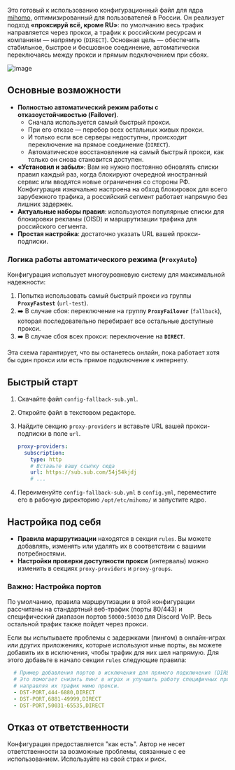 Это готовый к использованию конфигурационный файл для ядра [mihomo](https://github.com/MetaCubeX/mihomo), оптимизированный для пользователей в России. Он реализует подход **«проксируй всё, кроме RU»**: по умолчанию весь трафик направляется через прокси, а трафик к российским ресурсам и компаниям — напрямую (`DIRECT`). Основная цель — обеспечить стабильное, быстрое и бесшовное соединение, автоматически переключаясь между прокси и прямым подключением при сбоях.

![image](https://github.com/user-attachments/assets/c39053f9-96a6-4e82-90fb-b3e0c1fdaf97)

## Основные возможности

*   **Полностью автоматический режим работы с отказоустойчивостью (Failover)**.
    *   Сначала используется самый быстрый прокси.
    *   При его отказе — перебор всех остальных живых прокси.
    *   И только если все серверы недоступны, происходит переключение на прямое соединение (`DIRECT`).
    *   Автоматическое восстановление на самый быстрый прокси, как только он снова становится доступен.
*   **«Установил и забыл»**: Вам не нужно постоянно обновлять списки правил каждый раз, когда блокируют очередной иностранный сервис или вводятся новые ограничения со стороны РФ. Конфигурация изначально настроена на обход блокировок для всего зарубежного трафика, а российский сегмент работает напрямую без лишних задержек.
*   **Актуальные наборы правил**: используются популярные списки для блокировки рекламы (OISD) и маршрутизации трафика для российского сегмента.
*   **Простая настройка**: достаточно указать URL вашей прокси-подписки.

### Логика работы автоматического режима (`ProxyAuto`)

Конфигурация использует многоуровневую систему для максимальной надежности:

1.  Попытка использовать самый быстрый прокси из группы **`ProxyFastest`** (`url-test`).
2.  ➡️ В случае сбоя: переключение на группу **`ProxyFailover`** (`fallback`), которая последовательно перебирает все остальные доступные прокси.
3.  ➡️ В случае сбоя всех прокси: переключение на **`DIRECT`**.

Эта схема гарантирует, что вы останетесь онлайн, пока работает хотя бы один прокси или есть прямое подключение к интернету.

## Быстрый старт

1.  Скачайте файл `config-fallback-sub.yml`.

2.  Откройте файл в текстовом редакторе.

3.  Найдите секцию `proxy-providers` и вставьте URL вашей прокси-подписки в поле `url`.

    ```yaml
    proxy-providers:
      subscription:
        type: http
        # Вставьте вашу ссылку сюда
        url: https://sub.sub.com/54j54kjdj
        # ...
    ```

4.  Переименуйте `config-fallback-sub.yml` в `config.yml`, переместите его в рабочую директорию `/opt/etc/mihomo/` и запустите ядро.

## Настройка под себя

*   **Правила маршрутизации** находятся в секции `rules`. Вы можете добавлять, изменять или удалять их в соответствии с вашими потребностями.
*   **Настройки проверки доступности прокси** (интервалы) можно изменить в секциях `proxy-providers` и `proxy-groups`.

### Важно: Настройка портов

По умолчанию, правила маршрутизации в этой конфигурации рассчитаны на стандартный веб-трафик (порты 80/443) и специфический диапазон портов `50000:50030` для Discord VoIP. Весь остальной трафик также пойдет через прокси.

Если вы испытываете проблемы с задержками (пингом) в онлайн-играх или других приложениях, которые используют иные порты, вы можете добавить их в исключения, чтобы трафик для них шел напрямую. Для этого добавьте в начало секции `rules` следующие правила:

```yaml
  # Пример добавления портов в исключения для прямого подключения (DIRECT).
  # Это помогает снизить пинг в играх и улучшить работу специфичных приложений,
  # направляя их трафик мимо прокси.
  - DST-PORT,444-6880,DIRECT
  - DST-PORT,6881-49999,DIRECT
  - DST-PORT,50031-65535,DIRECT
```

## Отказ от ответственности

Конфигурация предоставляется "как есть". Автор не несет ответственности за возможные проблемы, связанные с ее использованием. Используйте на свой страх и риск.
